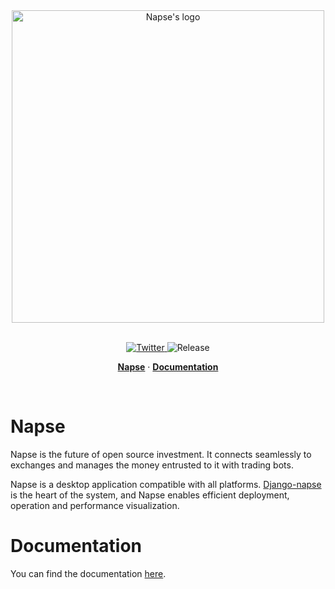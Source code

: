<div align="center">
<picture>
  <source media="(prefers-color-scheme: dark)" srcset="docs/theme/assets/napse_invest_logo_white.svg">
  <source media="(prefers-color-scheme: light)" srcset="docs/theme/assets/napse_invest_logo_black.svg">
  <img alt="Napse's logo" src="" width=500>
</picture>
</div>


<br>
<p align="center">
  <a href="https://twitter.com/NapseInvest">
    <img src="https://img.shields.io/twitter/follow/NapseInvest?style=flat&label=%40NapseInvest&logo=twitter&color=0bf&logoColor=fff" alt="Twitter" />
  </a>
  <a>  
    <img src="https://img.shields.io/github/v/release/napse-invest/Napse" alt="Release" />
  </a>
</p>

<p align="center">
  <a href="#Napse"><strong>Napse</strong></a> ·
  <a href="#documentation"><strong>Documentation</strong></a>
</p>
<br/>

# Napse

Napse is the future of open source investment. It connects seamlessly to exchanges and manages the money entrusted to it with trading bots.

Napse is a desktop application compatible with all platforms. [Django-napse](https://github.com/napse-invest/django-napse) is the heart of the system, and Napse enables efficient deployment, operation and performance visualization.

# Documentation

You can find the documentation [here](https://napse-invest.github.io/django-napse/).